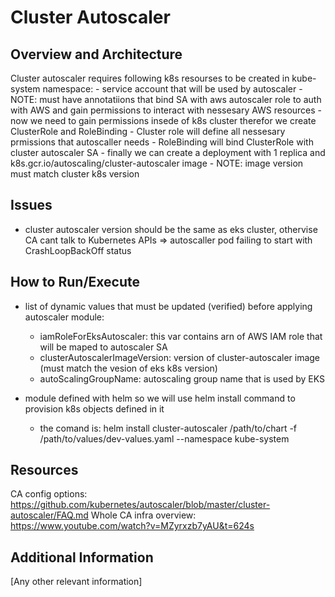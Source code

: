 # Cluster Autoscaler

## Overview and Architecture
Cluster autoscaler requires following k8s resourses to be created in kube-system namespace:
    - service account that will be used by autoscaler 
        - NOTE: must have annotatiions that bind SA with aws autoscaler role to auth with AWS and gain permissions to interact with nessesary AWS resources
    - now we need to gain permissions insede of k8s cluster therefor we create ClusterRole and RoleBinding 
        - Cluster role will define all nessesary prmissions that autoscaller needs
        - RoleBinding will bind ClusterRole with cluster autoscaler SA
    - finally we can create a deployment with 1 replica and k8s.gcr.io/autoscaling/cluster-autoscaler image
        - NOTE: image version must match cluster k8s version


## Issues
- cluster autoscaler version should be the same as eks cluster, othervise CA cant talk to Kubernetes APIs => autoscaller pod failing to start with CrashLoopBackOff status

## How to Run/Execute
- list of dynamic values that must be updated (verified) before applying autoscaler module:
    - iamRoleForEksAutoscaler: this var contains arn of AWS IAM role that will be maped to autoscaler SA
    - clusterAutoscalerImageVersion: version of cluster-autoscaler image (must match the vesion of eks k8s version)
    - autoScalingGroupName: autoscaling group name that is used by EKS

- module defined with helm so we will use helm install command to provision k8s objects defined in it
    - the comand is: helm install cluster-autoscaler /path/to/chart -f /path/to/values/dev-values.yaml --namespace kube-system

## Resources
CA config options:
https://github.com/kubernetes/autoscaler/blob/master/cluster-autoscaler/FAQ.md
Whole CA infra overview:
https://www.youtube.com/watch?v=MZyrxzb7yAU&t=624s

## Additional Information
[Any other relevant information]
